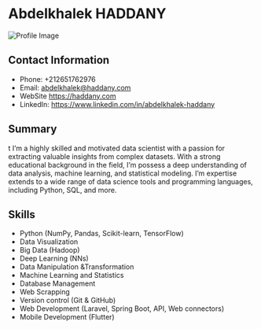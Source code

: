 # Abdelkhalek HADDANY
![Profile Image]([url_to_your_image](https://media.licdn.com/dms/image/D4D16AQHXISW_GIxnyw/profile-displaybackgroundimage-shrink_350_1400/0/1695653393442?e=1706140800&v=beta&t=gc5Z935RfYbohKwaXk4YLVYHccTkLiFPumaYbunhowc))
## Contact Information
- Phone: +212651762976
- Email: abdelkhalek@haddany.com
- WebSite https://haddany.com
- LinkedIn: https://www.linkedin.com/in/abdelkhalek-haddany

## Summary
t I’m a highly skilled and motivated data scientist with a passion 
for extracting valuable insights from complex datasets. With a strong 
educational background in the field, I’m possess a 
deep understanding of data analysis, machine learning, and statistical 
modeling. I’m expertise extends to a wide range of data science tools and 
programming languages, including Python, SQL, and more.

## Skills
- Python (NumPy, Pandas, Scikit-learn, 
TensorFlow)
- Data Visualization
- Big Data (Hadoop)
- Deep Learning (NNs)
- Data Manipulation &Transformation 
- Machine Learning and Statistics
- Database Management
- Web Scrapping
- Version control (Git & GitHub)
- Web Development (Laravel, Spring
Boot, API, Web connectors)
- Mobile Development (Flutter)
